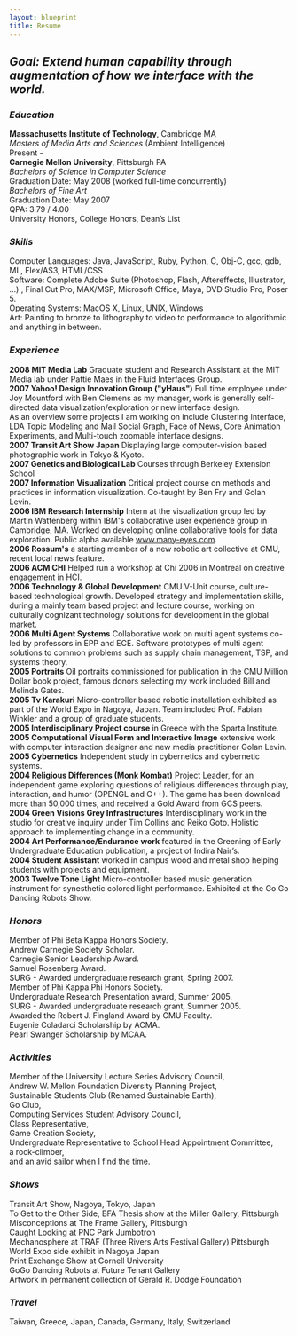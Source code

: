 ```yaml
---
layout: blueprint
title: Resume
---
```


## *Goal: Extend human capability through augmentation of how we interface with the world.* ##


### *Education* ###
**Massachusetts Institute of Technology**, Cambridge MA  
_Masters of Media Arts and Sciences_ (Ambient Intelligence)  
Present -  
**Carnegie Mellon University**, Pittsburgh PA  
_Bachelors of Science in Computer Science_  
Graduation Date: May 2008 (worked full-time concurrently)  
_Bachelors of Fine Art_  
Graduation Date: May 2007  
QPA: 3.79 / 4.00  
University Honors, College Honors, Dean’s List  

### *Skills* ###
Computer Languages: Java, JavaScript, Ruby, Python, C, Obj-C, gcc, gdb, ML, Flex/AS3, HTML/CSS  
Software: Complete Adobe Suite (Photoshop, Flash, Aftereffects, Illustrator, ...) , Final Cut Pro, MAX/MSP, Microsoft Office, Maya, DVD Studio Pro, Poser 5.  
Operating Systems: MacOS X, Linux, UNIX, Windows  
Art: Painting to bronze to lithography to video to performance to algorithmic and anything in between.  

### *Experience* ###
**2008 MIT Media Lab** Graduate student and Research Assistant at the MIT Media lab under Pattie Maes in the Fluid Interfaces Group.  
**2007 Yahoo! Design Innovation Group ("yHaus")** Full time employee under Joy Mountford with Ben Clemens as my manager, work is generally self-directed data visualization/exploration or new interface design.  
As an overview some projects I am working on include Clustering Interface, LDA Topic Modeling and Mail Social Graph, Face of News, Core Animation Experiments, and Multi-touch zoomable interface designs.  
**2007 Transit Art Show Japan** Displaying large computer-vision based photographic work in Tokyo & Kyoto.  
**2007 Genetics and Biological Lab** Courses through Berkeley Extension School  
**2007 Information Visualization** Critical project course on methods and practices in information visualization.  Co-taught by Ben Fry and Golan Levin.  
**2006 IBM Research Internship** Intern at the visualization group led by Martin Wattenberg within IBM's collaborative user experience group in Cambridge, MA.  Worked on developing online collaborative tools for data exploration. Public alpha available www.many-eyes.com.   
**2006 Rossum's** a starting member of a new robotic art collective at CMU, recent local news feature.  
**2006 ACM CHI** Helped run a workshop at Chi 2006 in Montreal on creative engagement in HCI.  
**2006 Technology & Global Development** CMU V-Unit course, culture-based technological growth.  Developed strategy and implementation skills, during a mainly team based project and lecture course, working on culturally cognizant technology solutions for development in the global market.  
**2006 Multi Agent Systems** Collaborative work on multi agent systems co-led by professors in EPP and ECE.  Software prototypes of multi agent solutions to common problems such as supply chain management, TSP, and systems theory.  
**2005 Portraits** Oil portraits commissioned for publication in the CMU Million Dollar book project, famous donors selecting my work included Bill and Melinda Gates.  
**2005 Tv Karakuri** Micro-controller based robotic installation exhibited as part of the World Expo in Nagoya, Japan.  Team included Prof. Fabian Winkler and a group of graduate students.  
**2005 Interdisciplinary Project course** in Greece with the Sparta Institute.  
**2005 Computational Visual Form and Interactive Image** extensive work with computer interaction designer and new media practitioner Golan Levin.  
**2005 Cybernetics** Independent study in cybernetics and cybernetic systems.  
**2004 Religious Differences (Monk Kombat)** Project Leader, for an independent game exploring questions of religious differences through play, interaction, and humor (OPENGL and C++).  The game has been download more than 50,000 times, and received a Gold Award from GCS peers.  
**2004 Green Visions Grey Infrastructures** Interdisciplinary work in the studio for creative inquiry under Tim Collins and Reiko Goto.  Holistic approach to implementing change in a community.  
**2004 Art Performance/Endurance work** featured in the Greening of Early Undergraduate Education publication, a project of Indira Nair’s.  
**2004 Student Assistant** worked in campus wood and metal shop helping students with projects and equipment.  
**2003 Twelve Tone Light** Micro-controller based music generation instrument for synesthetic colored light performance.  Exhibited at the Go Go Dancing Robots Show.  

### *Honors* ###
Member of Phi Beta Kappa Honors Society.  
Andrew Carnegie Society Scholar.  
Carnegie Senior Leadership Award.  
Samuel Rosenberg Award.  
SURG - Awarded undergraduate research grant, Spring 2007.  
Member of Phi Kappa Phi Honors Society.  
Undergraduate Research Presentation award, Summer 2005.  
SURG - Awarded undergraduate research grant, Summer 2005.  
Awarded the Robert J. Fingland Award by CMU Faculty.   
Eugenie Coladarci Scholarship by ACMA.  
Pearl Swanger Scholarship by MCAA.  

### *Activities* ###
Member of the University Lecture Series Advisory Council,   
Andrew W. Mellon Foundation Diversity Planning Project,   
Sustainable Students Club (Renamed Sustainable Earth),   
Go Club,   
Computing Services Student Advisory Council,  
Class Representative,   
Game Creation Society,   
Undergraduate Representative to School Head Appointment Committee,   
a rock-climber,  
and an avid sailor when I find the time.  

### *Shows* ###
Transit Art Show, Nagoya, Tokyo,  Japan    
To Get to the Other Side, BFA Thesis show at the Miller Gallery, Pittsburgh    
Misconceptions at The Frame Gallery, Pittsburgh  
Caught Looking at PNC Park Jumbotron  
Mechanosphere at TRAF (Three Rivers Arts Festival Gallery) Pittsburgh  
World Expo side exhibit in Nagoya Japan  
Print Exchange Show at Cornell University  
GoGo Dancing Robots at Future Tenant Gallery  
Artwork in permanent collection of Gerald R. Dodge Foundation  

### *Travel* ###
Taiwan, Greece, Japan, Canada, Germany, Italy, Switzerland  
